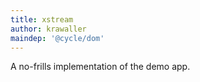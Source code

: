 ```yaml
---
title: xstream
author: krawaller
maindep: '@cycle/dom'
---
```


A no-frills implementation of the demo app.